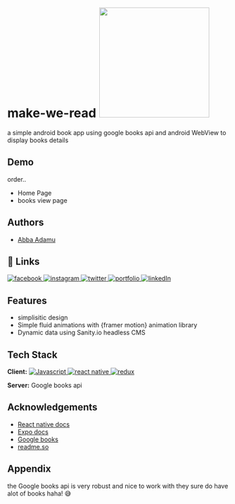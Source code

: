
# make-we-read  <img src="https://lottiefiles.com/8617-open-book" height="250">

a simple android book app using google books api and android WebView to display books details
## Demo
order..

- Home Page                  
- books view page

## Authors

- [Abba Adamu](https://github.com/AdamuAbba)

  
## 🔗  Links
<a href="https://www.facebook.com/izshytypes" target="_blank">
<img src="https://img.shields.io/badge/Facebook-1877F2?style=for-the-badge&logo=facebook&logoColor=white" alt="facebook" />
</a>
<a href="https://www.instagram.com/shytypes1028/" target="_blank">
<img src="https://img.shields.io/badge/Instagram-E4405F?style=for-the-badge&logo=instagram&logoColor=white" alt="instagram" />
</a>
<a href="https://twitter.com/shytypes1028">
<img alt="twitter" src="https://img.shields.io/badge/twitter-1DA1F2?style=for-the-badge&logo=twitter&logoColor=white" alt="twitter" />
</a>
<a href="https://abbaportfolio.netlify.app/"  target="_blank">
<img alt="portfolio" src="https://img.shields.io/badge/my_portfolio-000?style=for-the-badge&logo=ko-fi&logoColor=white" />
</a>
<a href="https://www.linkedin.com/in/abba-adamu-365a9b17a/">
<img alt="linkedIn" src="https://img.shields.io/badge/linkedin-0A66C2?style=for-the-badge&logo=linkedin&logoColor=white" />
</a>

  
## Features

- simplisitic design
- Simple fluid animations with {framer motion} animation library 
- Dynamic data using Sanity.io headless CMS

  
## Tech Stack

**Client:** <a href="https://www.javascript.com/" target="_blank" >
<img alt="Javascript" src="https://img.shields.io/badge/JavaScript-323330?style=for-the-badge&logo=javascript&logoColor=F7DF1" />
</a>
<a href="https://reactnative.dev/" target="_blank">
<img alt="react native" src="https://img.shields.io/badge/React_Native-20232A?style=for-the-badge&logo=react&logoColor=61DAFB"/>
</a>
<a href="https://redux-toolkit.js.org/" target="_blank">
<img alt="redux" src="https://img.shields.io/badge/Redux-593D88?style=for-the-badge&logo=redux&logoColor=white"/>
</a> 

**Server:** Google books api

  
## Acknowledgements

 - [React native docs](https://reactnative.dev/)
 - [Expo docs](https://expo.dev/)
 - [Google books](https://books.google.com/)
 - [readme.so](https://readme.so/)

  
## Appendix

the Google books api is very robust and nice to work with they sure do have alot of books haha! 😅

  